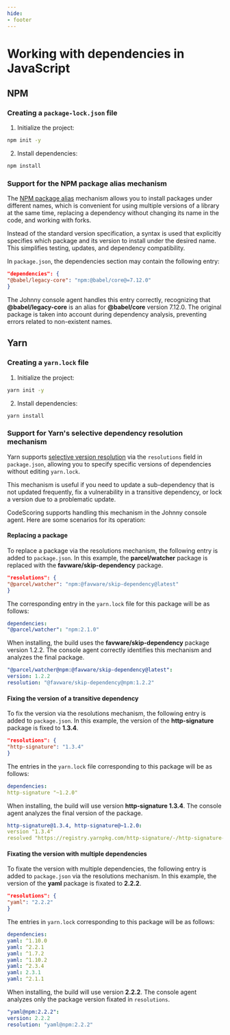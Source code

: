 ```yaml
---
hide:
- footer
---
```

# Working with dependencies in JavaScript

## NPM

### Creating a `package-lock.json` file

1. Initialize the project:
```sh
npm init -y
```
2. Install dependencies:
```sh
npm install
```

### Support for the NPM package alias mechanism

The [NPM package alias](https://docs.npmjs.com/cli/v8/using-npm/package-spec#aliases) mechanism allows you to install packages under different names, which is convenient for using multiple versions of a library at the same time, replacing a dependency without changing its name in the code, and working with forks.

Instead of the standard version specification, a syntax is used that explicitly specifies which package and its version to install under the desired name. This simplifies testing, updates, and dependency compatibility.

In `package.json`, the dependencies section may contain the following entry:

```json
"dependencies": {
"@babel/legacy-core": "npm:@babel/core@=7.12.0"
}
```

The Johnny console agent handles this entry correctly, recognizing that **@babel/legacy-core** is an alias for **@babel/core** version 7.12.0. The original package is taken into account during dependency analysis, preventing errors related to non-existent names.

## Yarn

### Creating a `yarn.lock` file

1. Initialize the project:
```sh
yarn init -y
```
2. Install dependencies:
```sh
yarn install
```

### Support for Yarn's selective dependency resolution mechanism

Yarn supports [selective version resolution](https://classic.yarnpkg.com/lang/en/docs/selective-version-resolutions/) via the `resolutions` field in `package.json`, allowing you to specify specific versions of dependencies without editing `yarn.lock`.

This mechanism is useful if you need to update a sub-dependency that is not updated frequently, fix a vulnerability in a transitive dependency, or lock a version due to a problematic update.

CodeScoring supports handling this mechanism in the Johnny console agent. Here are some scenarios for its operation:

#### Replacing a package

To replace a package via the resolutions mechanism, the following entry is added to `package.json`. In this example, the **parcel/watcher** package is replaced with the **favware/skip-dependency** package.

```json
"resolutions": {
"@parcel/watcher": "npm:@favware/skip-dependency@latest"
}
```

The corresponding entry in the `yarn.lock` file for this package will be as follows:

```yaml
dependencies:
"@parcel/watcher": "npm:2.1.0"
```

When installing, the build uses the **favware/skip-dependency** package version 1.2.2. The console agent correctly identifies this mechanism and analyzes the final package.

```yaml
"@parcel/watcher@npm:@favware/skip-dependency@latest":
version: 1.2.2
resolution: "@favware/skip-dependency@npm:1.2.2"
```

#### Fixing the version of a transitive dependency

To fix the version via the resolutions mechanism, the following entry is added to `package.json`. In this example, the version of the **http-signature** package is fixed to **1.3.4**.

```json
"resolutions": {
"http-signature": "1.3.4"
}
```

The entries in the `yarn.lock` file corresponding to this package will be as follows:

```yaml
dependencies:
http-signature "~1.2.0"
```

When installing, the build will use version **http-signature 1.3.4**. The console agent analyzes the final version of the package.

```yaml
http-signature@1.3.4, http-signature@~1.2.0:
version "1.3.4"
resolved "https://registry.yarnpkg.com/http-signature/-/http-signature-1.3.4.tgz#a65b41193110b222364e776fd1ac848655a0e2f0"
```

#### Fixating the version with multiple dependencies

To fixate the version with multiple dependencies, the following entry is added to `package.json` via the resolutions mechanism. In this example, the version of the **yaml** package is fixated to **2.2.2**.

```json
"resolutions": {
"yaml": "2.2.2"
}
```

The entries in `yarn.lock` corresponding to this package will be as follows:

```yaml
dependencies:
yaml: ^1.10.0
yaml: ^2.2.1
yaml: ^1.7.2
yaml: ^1.10.2
yaml: ^2.3.4
yaml: 2.3.1
yaml: ^2.1.1
```

When installing, the build will use version **2.2.2**. The console agent analyzes only the package version fixated in `resolutions`.

```yaml
"yaml@npm:2.2.2":
version: 2.2.2
resolution: "yaml@npm:2.2.2"
```